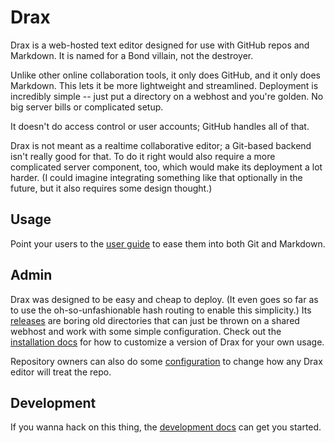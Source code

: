 # Drax
Drax is a web-hosted text editor designed for use with GitHub repos and Markdown. It is named for a Bond villain, not the destroyer.

Unlike other online collaboration tools, it only does GitHub, and it only does Markdown. This lets it be more lightweight and streamlined. Deployment is incredibly simple -- just put a directory on a webhost and you're golden. No big server bills or complicated setup. 

It doesn't do access control or user accounts; GitHub handles all of that. 

Drax is not meant as a realtime collaborative editor; a Git-based backend isn't really good for that. To do it right would also require a more complicated server component, too, which would make its deployment a lot harder. (I could imagine integrating something like that optionally in the future, but it also requires some design thought.)


## Usage
Point your users to the [user guide](./docs/User%20Guide.md) to ease them into both Git and Markdown. 


## Admin
Drax was designed to be easy and cheap to deploy. (It even goes so far as to use the oh-so-unfashionable hash routing to enable this simplicity.) Its [releases](https://github.com/sjml/drax/releases) are boring old directories that can just be thrown on a shared webhost and work with some simple configuration. Check out the [installation docs](./docs/Administration.md#installation) for how to customize a version of Drax for your own usage. 

Repository owners can also do some [configuration](./docs/Administration.md#repository-configuration) to change how any Drax editor will treat the repo. 

## Development
If you wanna hack on this thing, the [development docs](./docs/Developing.md) can get you started. 
